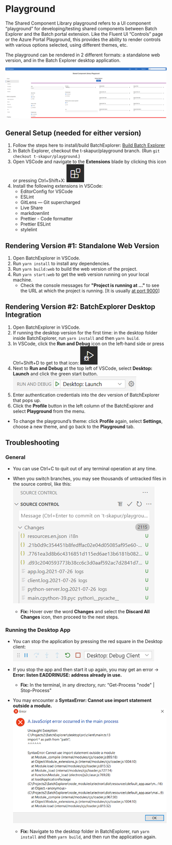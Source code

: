 # Playground

The Shared Component Library playground refers to a UI component “playground” for developing/testing shared components between Batch Explorer and the Batch portal extension. Like the Fluent UI “Controls” page or the Azure Portal Playground, this provides the ability to render controls with various options selected, using different themes, etc.

The playground can be rendered in 2 different formats: a standalone web version, and in the Batch Explorer desktop application.

![Playground](images/playground.png "Playground")

## General Setup (needed for either version)

1. Follow the steps here to install/build BatchExplorer: [Build Batch Explorer](https://github.com/Azure/BatchExplorer/wiki/Build-batch-explorer-yourself)
2. In Batch Explorer, checkout the t-skapur/playground branch. (Run `git checkout t-skapur/playground`.)
3. Open VSCode and navigate to the **Extensions** blade by clicking this icon or pressing Ctrl+Shift+X: ![Extensions](images/extensions.png "Extensions")
4. Install the following extensions in VSCode:
   - EditorConfig for VSCode
   - ESLint
   - GitLens — Git supercharged
   - Live Share
   - markdownlint
   - Prettier - Code formatter
   - Prettier ESLint
   - stylelint

## Rendering Version #1: Standalone Web Version

1. Open BatchExplorer in VSCode.
2. Run `yarn install` to install any dependencies.
3. Run `yarn build:web` to build the web version of the project.
4. Run `yarn start:web` to get the web version running on your local machine.
   - Check the console messages for **"Project is running at …"** to see the URL at which the project is running. [It is usually [at port 9000](http://127.0.0.1:9000/)]

## Rendering Version #2: BatchExplorer Desktop Integration

1. Open BatchExplorer in VSCode.
2. If running the desktop version for the first time: in the desktop folder inside BatchExplorer, run `yarn install` and then `yarn build`.
3. In VSCode, click the **Run and Debug** icon on the left-hand side or press Ctrl+Shift+D to get to that icon: ![Run and Debug](images/run-and-debug.png "Run and Debug")
4. Next to **Run and Debug** at the top left of VSCode, select **Desktop: Launch** and click the green start button.  ![Desktop: Launch](images/desktop-launch.png "Desktop: Launch")
5. Enter authentication credentials into the dev version of BatchExplorer that pops up.
6. Click the **Profile** button in the left column of the BatchExplorer and select **Playground** from the menu.

- To change the playground’s theme: click **Profile** again, select **Settings**, choose a new theme, and go back to the **Playground** tab.

## Troubleshooting

### General

- You can use Ctrl+C to quit out of any terminal operation at any time.

- When you switch branches, you may see thousands of untracked files in the source control, like this:  ![Untracked Changes](images/source-control.png "Untracked Changes")
    - **Fix:** Hover over the word **Changes** and select the **Discard All Changes** icon, then proceed to the next steps.

### Running the Desktop App

- You can stop the application by pressing the red square in the Desktop client: ![Desktop: Debug Client](images/desktop-debug-client.png "Desktop: Debug Client")

- If you stop the app and then start it up again, you may get an error -> **Error: listen EADDRINUSE: address already in use.**
    - **Fix:** In the terminal, in any directory, run: “Get-Process "node" | Stop-Process"

- You may encounter a **SyntaxError: Cannot use import statement outside a module.**  ![Error](images/error-msg.png "Error")
    - **Fix:** Navigate to the desktop folder in BatchExplorer, run `yarn install` and then `yarn build`, and then run the application again.
